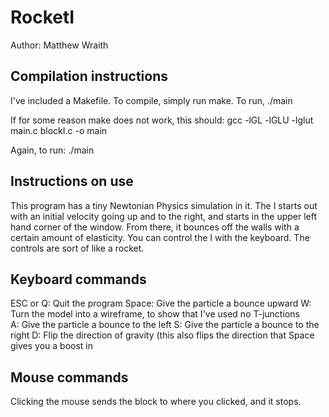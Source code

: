 RocketI
=======

Author: Matthew Wraith

Compilation instructions
------------------------
I've included a Makefile. To compile, simply run make. To run, ./main

If for some reason make does not work, this should:
gcc -lGL -lGLU -lglut main.c blockI.c -o main

Again, to run: ./main

Instructions on use
-------------------
This program has a tiny Newtonian Physics simulation in it. The I starts out
with an initial velocity going up and to the right, and starts in the upper left
hand corner of the window. From there, it bounces off the walls with a certain
amount of elasticity. You can control the I with the keyboard. The controls are
sort of like a rocket.

Keyboard commands
-----------------
ESC or Q:   Quit the program
Space:      Give the particle a bounce upward
W:          Turn the model into a wireframe, to show that I've used no
            T-junctions  
A:          Give the particle a bounce to the left
S:          Give the particle a bounce to the right
D:          Flip the direction of gravity (this also flips the direction that
            Space gives you a boost in

Mouse commands
--------------
Clicking the mouse sends the block to where you clicked, and it stops. 
